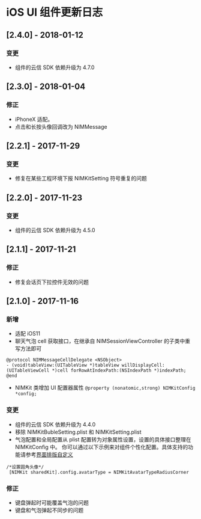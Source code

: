 # iOS UI 组件更新日志
## [2.4.0] - 2018-01-12
### 变更
* 组件的云信 SDK 依赖升级为 4.7.0

## [2.3.0] - 2018-01-04
### 修正
* iPhoneX 适配。
* 点击和长按头像回调改为 NIMMessage


## [2.2.1] - 2017-11-29
### 变更
* 修复在某些工程环境下报 NIMKitSetting 符号重复的问题

## [2.2.0] - 2017-11-23
### 变更
* 组件的云信 SDK 依赖升级为 4.5.0


## [2.1.1] - 2017-11-21
### 修正

* 修复会话页下拉控件无效的问题

## [2.1.0] - 2017-11-16
### 新增
* 适配 iOS11
* 聊天气泡 cell 获取接口，在继承自 NIMSessionViewController 的子类中重写方法即可
  
```objc
@protocol NIMMessageCellDelegate <NSObject>
- (void)tableView:(UITableView *)tableView willDisplayCell:(UITableViewCell *)cell forRowAtIndexPath:(NSIndexPath *)indexPath;
@end
```  
* NIMKit 类增加 UI 配置器属性 `@property (nonatomic,strong) NIMKitConfig *config;`

### 变更

* 组件的云信 SDK 依赖升级为 4.4.0
* 移除 NIMKitBubleSetting.plist 和 NIMKitSetting.plist
* 气泡配置和全局配置从 plist 配置转为对象属性设置，设置的具体接口整理在 NIMKitConfig 中。
  你可以通过以下示例来对组件个性化配置。具体支持的功能请参考[界面排版自定义](https://github.com/netease-im/NIM_iOS_UIKit/blob/master/Documents/nim_custom_ui.md)
  
```objc
/*设置圆角头像*/
 [NIMKit sharedKit].config.avatarType = NIMKitAvatarTypeRadiusCorner 
```




### 修正

* 键盘弹起时可能覆盖气泡的问题
* 键盘和气泡弹起不同步的问题



  


